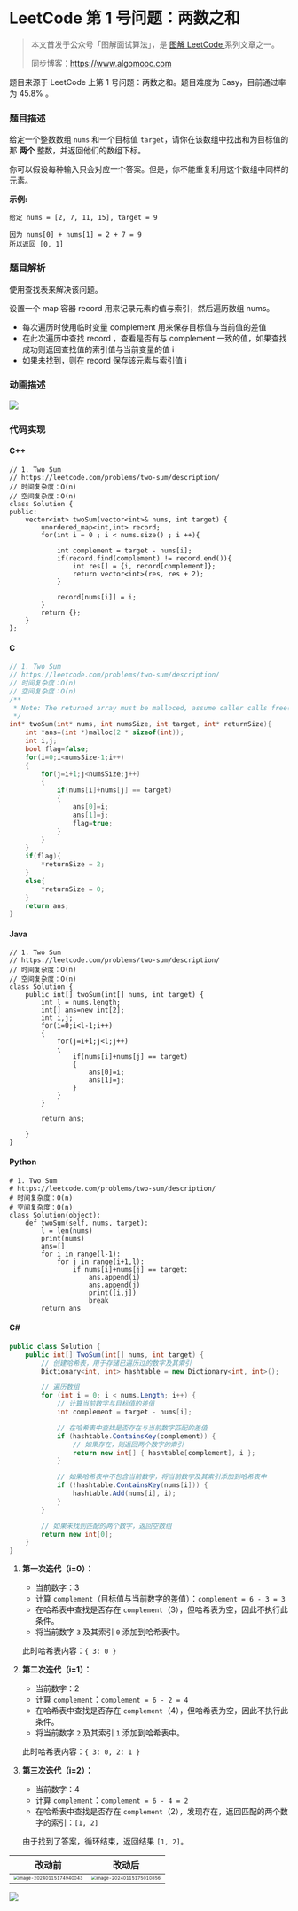 # LeetCode 第 1 号问题：两数之和

> 本文首发于公众号「图解面试算法」，是 [图解 LeetCode ](<https://github.com/MisterBooo/LeetCodeAnimation>) 系列文章之一。
>
> 同步博客：https://www.algomooc.com
>

题目来源于 LeetCode 上第 1 号问题：两数之和。题目难度为 Easy，目前通过率为 45.8% 。

### 题目描述

给定一个整数数组 `nums` 和一个目标值 `target`，请你在该数组中找出和为目标值的那 **两个** 整数，并返回他们的数组下标。

你可以假设每种输入只会对应一个答案。但是，你不能重复利用这个数组中同样的元素。

**示例:**

```
给定 nums = [2, 7, 11, 15], target = 9

因为 nums[0] + nums[1] = 2 + 7 = 9
所以返回 [0, 1]
```

### 题目解析

使用查找表来解决该问题。

设置一个 map 容器 record 用来记录元素的值与索引，然后遍历数组 nums。

* 每次遍历时使用临时变量 complement 用来保存目标值与当前值的差值
* 在此次遍历中查找 record ，查看是否有与 complement 一致的值，如果查找成功则返回查找值的索引值与当前变量的值 i
* 如果未找到，则在 record 保存该元素与索引值 i

### 动画描述

![](../Animation/Animation.gif)

### 代码实现
#### C++
```
// 1. Two Sum
// https://leetcode.com/problems/two-sum/description/
// 时间复杂度：O(n)
// 空间复杂度：O(n)
class Solution {
public:
    vector<int> twoSum(vector<int>& nums, int target) {
        unordered_map<int,int> record;
        for(int i = 0 ; i < nums.size() ; i ++){
       
            int complement = target - nums[i];
            if(record.find(complement) != record.end()){
                int res[] = {i, record[complement]};
                return vector<int>(res, res + 2);
            }

            record[nums[i]] = i;
        }
        return {};
    }
};

```
#### C
```c
// 1. Two Sum
// https://leetcode.com/problems/two-sum/description/
// 时间复杂度：O(n)
// 空间复杂度：O(n)
/**
 * Note: The returned array must be malloced, assume caller calls free().
 */
int* twoSum(int* nums, int numsSize, int target, int* returnSize){
    int *ans=(int *)malloc(2 * sizeof(int));
    int i,j;
    bool flag=false; 
    for(i=0;i<numsSize-1;i++)
    {
        for(j=i+1;j<numsSize;j++)
        {
            if(nums[i]+nums[j] == target)
            {
                ans[0]=i;
                ans[1]=j;
                flag=true;
            }
        }
    }
    if(flag){
        *returnSize = 2;
    }
    else{
        *returnSize = 0;
    }
    return ans;
}
```
#### Java
```
// 1. Two Sum
// https://leetcode.com/problems/two-sum/description/
// 时间复杂度：O(n)
// 空间复杂度：O(n)
class Solution {
    public int[] twoSum(int[] nums, int target) {
        int l = nums.length;
        int[] ans=new int[2];
        int i,j;
        for(i=0;i<l-1;i++)
        {
            for(j=i+1;j<l;j++)
            {
                if(nums[i]+nums[j] == target)
                {
                    ans[0]=i;
                    ans[1]=j;
                }
            }
        }
        
        return ans;
        
    }
}
```
#### Python
```
# 1. Two Sum
# https://leetcode.com/problems/two-sum/description/
# 时间复杂度：O(n)
# 空间复杂度：O(n)
class Solution(object):
    def twoSum(self, nums, target):
        l = len(nums)
        print(nums)
        ans=[]
        for i in range(l-1):
            for j in range(i+1,l):
                if nums[i]+nums[j] == target:
                    ans.append(i)
                    ans.append(j)
                    print([i,j])
                    break
        return ans
```



#### C#

```c#
public class Solution {
    public int[] TwoSum(int[] nums, int target) {
        // 创建哈希表，用于存储已遍历过的数字及其索引
        Dictionary<int, int> hashtable = new Dictionary<int, int>();

        // 遍历数组
        for (int i = 0; i < nums.Length; i++) {
            // 计算当前数字与目标值的差值
            int complement = target - nums[i];

            // 在哈希表中查找是否存在与当前数字匹配的差值
            if (hashtable.ContainsKey(complement)) {
                // 如果存在，则返回两个数字的索引
                return new int[] { hashtable[complement], i };
            }

            // 如果哈希表中不包含当前数字，将当前数字及其索引添加到哈希表中
            if (!hashtable.ContainsKey(nums[i])) {
                hashtable.Add(nums[i], i);
            }
        }

        // 如果未找到匹配的两个数字，返回空数组
        return new int[0];
    }
}
```



1. **第一次迭代（i=0）：**

   - 当前数字：3
   - 计算 `complement`（目标值与当前数字的差值）：`complement = 6 - 3 = 3`
   - 在哈希表中查找是否存在 `complement`（3），但哈希表为空，因此不执行此条件。
   - 将当前数字 `3` 及其索引 `0` 添加到哈希表中。

   此时哈希表内容：`{ 3: 0 }`

2. **第二次迭代（i=1）：**

   - 当前数字：2
   - 计算 `complement`：`complement = 6 - 2 = 4`
   - 在哈希表中查找是否存在 `complement`（4），但哈希表为空，因此不执行此条件。
   - 将当前数字 `2` 及其索引 `1` 添加到哈希表中。

   此时哈希表内容：`{ 3: 0, 2: 1 }`

3. **第三次迭代（i=2）：**

   - 当前数字：4
   - 计算 `complement`：`complement = 6 - 4 = 2`
   - 在哈希表中查找是否存在 `complement`（2），发现存在，返回匹配的两个数字的索引：`[1, 2]`

   由于找到了答案，循环结束，返回结果 `[1, 2]`。



| 改动前                                                       | 改动后                                                       |
| ------------------------------------------------------------ | ------------------------------------------------------------ |
| <img src="./img/image-20240115174940043.png" alt="image-20240115174940043" style="zoom:50%;" /> | <img src="./img/image-20240115175010856.png" alt="image-20240115175010856" style="zoom: 50%;" /> |



![](../../Pictures/qrcode.jpg)
